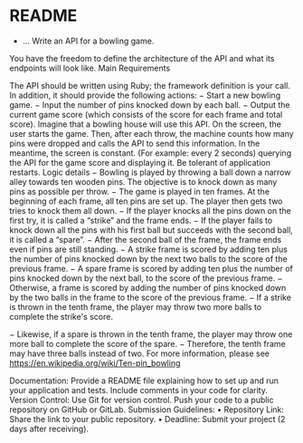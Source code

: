 # README



* ...
Write an API for a bowling game.

You have the freedom to define the architecture of the API and what its endpoints will look
like.
Main Requirements

The API should be written using Ruby; the framework definition is your call. In addition, it
should provide the following actions:
− Start a new bowling game.
− Input the number of pins knocked down by each ball.
− Output the current game score (which consists of the score for each frame and total
score).
Imagine that a bowling house will use this API. On the screen, the user starts the game. Then,
after each throw, the machine counts how many pins were dropped and calls the API to send
this information. In the meantime, the screen is constant.
(For example: every 2 seconds) querying the API for the game score and displaying it. Be
tolerant of application restarts.
Logic details
− Bowling is played by throwing a ball down a narrow alley towards ten wooden pins. The
objective is to knock down as many pins as possible per throw.
− The game is played in ten frames. At the beginning of each frame, all ten pins are set up.
The player then gets two tries to knock them all down.
− If the player knocks all the pins down on the first try, it is called a “strike” and the frame
ends.
− If the player fails to knock down all the pins with his first ball but succeeds with the
second ball, it is called a “spare”.
− After the second ball of the frame, the frame ends even if pins are still standing.
− A strike frame is scored by adding ten plus the number of pins knocked down by the
next two balls to the score of the previous frame.
− A spare frame is scored by adding ten plus the number of pins knocked down by the
next ball, to the score of the previous frame.
− Otherwise, a frame is scored by adding the number of pins knocked down by the two
balls in the frame to the score of the previous frame.
− If a strike is thrown in the tenth frame, the player may throw two more balls to
complete the strike's score.

− Likewise, if a spare is thrown in the tenth frame, the player may throw one more ball to
complete the score of the spare.
− Therefore, the tenth frame may have three balls instead of two. For more information,
please see
https://en.wikipedia.org/wiki/Ten-pin_bowling

Documentation:
Provide a README file explaining how to set up and run your application and tests. Include
comments in your code for clarity. Version Control: Use Git for version control. Push your code
to a public repository on GitHub or GitLab.
Submission Guidelines:
• Repository Link: Share the link to your public repository.
• Deadline: Submit your project (2 days after receiving).
